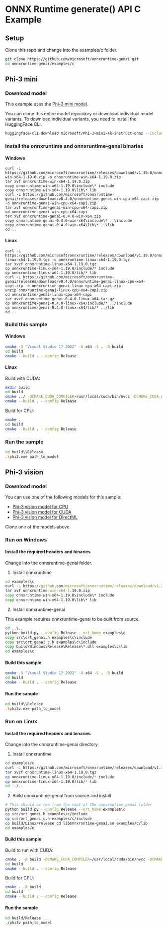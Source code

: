 # ONNX Runtime generate() API C Example

## Setup

Clone this repo and change into the examples/c folder.

```bash
git clone https://github.com/microsoft/onnxruntime-genai.git
cd onnxruntime-genai/examples/c
```

## Phi-3 mini

### Download model

This example uses the [Phi-3 mini model](https://huggingface.co/microsoft/Phi-3-mini-4k-instruct).

You can clone this entire model repository or download individual model variants. To download individual variants, you need to install the HuggingFace CLI.

```bash
huggingface-cli download microsoft/Phi-3-mini-4k-instruct-onnx --include cpu_and_mobile/cpu-int4-rtn-block-32-acc-level-4/* --local-dir .
```

### Install the onnxruntime and onnxruntime-genai binaries

#### Windows

```
curl -L https://github.com/microsoft/onnxruntime/releases/download/v1.19.0/onnxruntime-win-x64-1.19.0.zip -o onnxruntime-win-x64-1.19.0.zip
tar xvf onnxruntime-win-x64-1.19.0.zip
copy onnxruntime-win-x64-1.19.0\include\* include
copy onnxruntime-win-x64-1.19.0\lib\* lib
curl -L https://github.com/microsoft/onnxruntime-genai/releases/download/v0.4.0/onnxruntime-genai-win-cpu-x64-capi.zip -o onnxruntime-genai-win-cpu-x64-capi.zip
tar xvf onnxruntime-genai-win-cpu-x64-capi.zip
cd onnxruntime-genai-win-cpu-x64-capi
tar xvf onnxruntime-genai-0.4.0-win-x64.zip
copy onnxruntime-genai-0.4.0-win-x64\include\* ..\include
copy onnxruntime-genai-0.4.0-win-x64\lib\* ..\lib
cd ..
``` 

#### Linux

```
curl -L https://github.com/microsoft/onnxruntime/releases/download/v1.19.0/onnxruntime-linux-x64-1.19.0.tgz -o onnxruntime-linux-x64-1.19.0.tgz
tar xvzf onnxruntime-linux-x64-1.19.0.tgz
cp onnxruntime-linux-x64-1.19.0/include/* include
cp onnxruntime-linux-x64-1.19.0/lib/* lib
curl -L https://github.com/microsoft/onnxruntime-genai/releases/download/v0.4.0/onnxruntime-genai-linux-cpu-x64-capi.zip -o onnxruntime-genai-linux-cpu-x64-capi.zip
unzip onnxruntime-genai-linux-cpu-x64-capi.zip
cd onnxruntime-genai-linux-cpu-x64-capi
tar xvzf onnxruntime-genai-0.4.0-linux-x64.tar.gz
cp onnxruntime-genai-0.4.0-linux-x64/include/* ../include
cp onnxruntime-genai-0.4.0-linux-x64/lib/* ../lib
cd ..
```

### Build this sample

#### Windows

```bash
cmake -G "Visual Studio 17 2022" -A x64 -S . -B build
cd build
cmake --build . --config Release
```

#### Linux

Build with CUDA:

```bash
mkdir build
cd build
cmake ../ -DCMAKE_CUDA_COMPILER=/usr/local/cuda/bin/nvcc -DCMAKE_CUDA_ARCHITECTURES=80 -DUSE_CUDA=ON
cmake --build . --config Release
```

Build for CPU:

```bash
cmake .
cd build
cmake --build . --config Release
```

### Run the sample

```bash
cd build\\Release
.\phi3.exe path_to_model
```

## Phi-3 vision

### Download model

You can use one of the following models for this sample:
* [Phi-3 vision model for CPU](https://huggingface.co/microsoft/Phi-3-vision-128k-instruct-onnx-cpu)
* [Phi-3 vision model for CUDA](https://huggingface.co/microsoft/Phi-3-vision-128k-instruct-onnx-cuda)
* [Phi-3 vision model for DirectML](https://huggingface.co/microsoft/Phi-3-vision-128k-instruct-onnx-directml)
  
Clone one of the models above.

### Run on Windows

#### Install the required headers and binaries

Change into the onnxruntime-genai folder.

1. Install onnxruntime
   
```cmd
cd examples\c
curl -L https://github.com/microsoft/onnxruntime/releases/download/v1.19.0/onnxruntime-win-x64-1.19.0.zip -o onnxruntime-win-x64-1.19.0.zip
tar xvf onnxruntime-win-x64-1.19.0.zip
copy onnxruntime-win-x64-1.19.0\include\* include
copy onnxruntime-win-x64-1.19.0\lib\* lib
```

2. Install onnxruntime-genai

This example requires onnxruntime-genai to be built from source.

```cmd
cd ..\..
python build.py --config Release --ort_home examples\c
copy src\ort_genai.h examples\c\include
copy src\ort_genai_c.h examples\c\include
copy build\Windows\Release\Release\*.dll examples\c\lib
cd examples\c
```

#### Build this sample

```bash
cmake -G "Visual Studio 17 2022" -A x64 -S . -B build
cd build
cmake --build . --config Release
```

#### Run the sample

```bash
cd build\\Release
.\phi3v.exe path_to_model
```

### Run on Linux

#### Install the required headers and binaries

Change into the onnxruntime-genai directory.

1. Install onnxruntime

```bash
cd examples/c
curl -L https://github.com/microsoft/onnxruntime/releases/download/v1.19.0/onnxruntime-linux-x64-1.19.0.tgz -o onnxruntime-linux-x64-1.19.0.tgz
tar xvzf onnxruntime-linux-x64-1.19.0.tgz
cp onnxruntime-linux-x64-1.19.0/include/* include
cp onnxruntime-linux-x64-1.19.0/lib/* lib
cd ../..
```

2. Build onnxruntime-genai from source and install

```bash
# This should be run from the root of the onnxruntime-genai folder
python build.py --config Release --ort_home examples\c
cp src/ort_genai.h examples/c/include
cp src/ort_genai_c.h examples/c/include
cp build/Linux/release cd libonnxruntime-genai.so examples/c/lib
cd examples/c
```

#### Build this sample

Build to run with CUDA:

```bash
cmake . -B build -DCMAKE_CUDA_COMPILER=/usr/local/cuda/bin/nvcc -DCMAKE_CUDA_ARCHITECTURES=80 -DUSE_CUDA=ON
cd build
cmake --build . --config Release
```

Build for CPU:

```bash
cmake . -B build
cd build
cmake --build . --config Release
```

#### Run the sample

```bash
cd build/Release
./phi3v path_to_model
```

